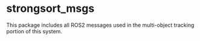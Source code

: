# strongsort_msgs
This package includes all ROS2 messages used in the multi-object tracking portion of this system. 
